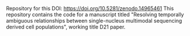 Repository for this DOI: https://doi.org/10.5281/zenodo.14965461
This repository contains the code for a manuscript titled "Resolving temporally ambiguous relationships between single-nucleus multimodal sequencing derived cell populations", working title D21 paper.
